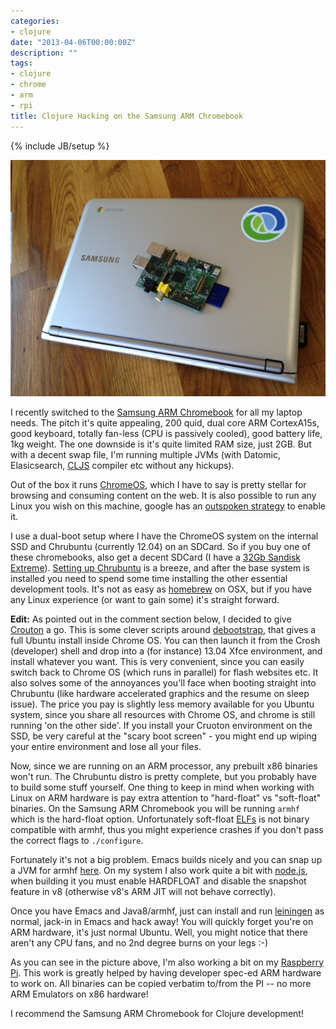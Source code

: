 ```yaml
---
categories:
- clojure
date: "2013-04-06T00:00:00Z"
description: ""
tags:
- clojure
- chrome
- arm
- rpi
title: Clojure Hacking on the Samsung ARM Chromebook
---
```

{% include JB/setup %}

<p align="center"><img src="/assets/images/chromebook/cb.jpg"></p>

I recently switched to the [Samsung ARM Chromebook](http://www.samsung.com/uk/consumer/pc-peripherals/chrome-devices/chrome-devices/XE303C12-A01UK) for all my laptop needs. The pitch it's quite appealing, 200 quid, dual core ARM CortexA15s, good keyboard, totally fan-less (CPU is passively cooled), good battery life, 1kg weight. The one downside is it's quite limited RAM size, just 2GB. But with a decent swap file, I'm running multiple JVMs (with Datomic, Elasicsearch, [CLJS](https://github.com/clojure/clojurescript) compiler etc without any hickups).

Out of the box it runs [ChromeOS](http://en.wikipedia.org/wiki/Google_Chrome_OS), which I have to say is pretty stellar for browsing and consuming content on the web. It is also possible to run any Linux you wish on this machine, google has an [outspoken strategy](http://www.chromium.org/chromium-os/chromiumos-design-docs/developer-mode) to enable it.

I use a dual-boot setup where I have the ChromeOS system on the internal SSD and Chrubuntu (currently 12.04) on an SDCard. So if you buy one of these chromebooks, also get a decent SDCard (I have a [32Gb Sandisk Extreme](http://www.sandisk.co.uk/products/memory-cards/sd/)). [Setting up Chrubuntu](http://chromeos-cr48.blogspot.co.uk/2012/12/so-you-want-chrubuntu-on-external-drive.html) is a breeze, and after the base system is installed you need to spend some time installing the other essential development tools. It's not as easy as [homebrew](http://mxcl.github.io/homebrew/) on OSX, but if you have any Linux experience (or want to gain some) it's straight forward.

**Edit:** As pointed out in the comment section below, I decided to give [Crouton](https://github.com/dnschneid/crouton) a go. This is some clever scripts around [debootstrap](http://wiki.debian.org/Debootstrap), that gives a full Ubuntu install inside Chrome OS. You can then launch it from the Crosh (developer) shell and drop into a (for instance) 13.04 Xfce environment, and install whatever you want. This is very convenient, since you can easily switch back to Chrome OS (which runs in parallel) for flash websites etc. It also solves some of the annoyances you'll face when booting straight into Chrubuntu (like hardware accelerated graphics and the resume on sleep issue). The price you pay is slightly less memory available for you Ubuntu system, since you share all resources with Chrome OS, and chrome is still running 'on the other side'. If you install your Cruoton environment on the SSD, be very careful at the "scary boot screen" - you might end up wiping your entire environment and lose all your files.

Now, since we are running on an ARM processor, any prebuilt x86 binaries won't run. The Chrubuntu distro is pretty complete, but you probably have to build some stuff yourself. One thing to keep in mind when working with Linux on ARM hardware is pay extra attention to "hard-float" vs "soft-float" binaries. On the Samsung ARM Chromebook you will be running `armhf` which is the hard-float option. Unfortunately soft-float [ELFs](http://en.wikipedia.org/wiki/Executable_and_Linkable_Format) is not binary compatible with armhf, thus you might experience crashes if you don't pass the correct flags to `./configure`.

Fortunately it's not a big problem. Emacs builds nicely and you can snap up a JVM for armhf [here](http://jdk8.java.net/fxarmpreview/). On my system I also work quite a bit with [node.js](http://nodejs.org/), when building it you must enable HARDFLOAT and disable the snapshot feature in v8 (otherwise v8's ARM JIT will not behave correctly).

Once you have Emacs and Java8/armhf, just can install and run [leiningen](https://github.com/technomancy/leiningen) as normal, jack-in in Emacs and hack away! You will quickly forget you're on ARM hardware, it's just normal Ubuntu. Well, you might notice that there aren't any CPU fans, and no 2nd degree burns on your legs :-)

As you can see in the picture above, I'm also working a bit on my [Raspberry Pi](http://www.raspberrypi.org/). This work is greatly helped by having developer spec-ed ARM hardware to work on. All binaries can be copied verbatim to/from the PI -- no more ARM Emulators on x86 hardware!

I recommend the Samsung ARM Chromebook for Clojure development!
